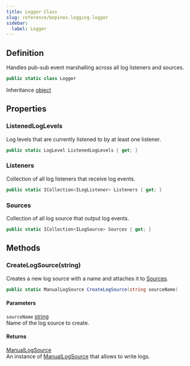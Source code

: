 ```yaml
---
title: Logger Class
slug: reference/bepinex.logging.logger
sidebar:
  label: Logger
---
```


## Definition

Handles pub-sub event marshalling across all log listeners and sources.

```csharp title="C#"
public static class Logger
```

Inheritance [object](https://learn.microsoft.com/dotnet/api/system.object/)

## Properties

### ListenedLogLevels

Log levels that are currently listened to by at least one listener.

```csharp title="C#"
public static LogLevel ListenedLogLevels { get; }
```

### Listeners

Collection of all log listeners that receive log events.

```csharp title="C#"
public static ICollection<ILogListener> Listeners { get; }
```

### Sources

Collection of all log source that output log events.

```csharp title="C#"
public static ICollection<ILogSource> Sources { get; }
```

## Methods

### CreateLogSource(string)

Creates a new log source with a name and attaches it to [Sources](../bepinex.logging.logger.sources/#sources/).

```csharp title="C#"
public static ManualLogSource CreateLogSource(string sourceName)
```

#### Parameters

`sourceName` [string](https://learn.microsoft.com/dotnet/api/system.string/)  
Name of the log source to create.

#### Returns

[ManualLogSource](../bepinex.logging.manuallogsource/)  
An instance of [ManualLogSource](../bepinex.logging.manuallogsource/) that allows to write logs.
